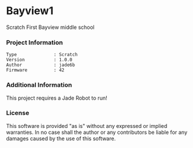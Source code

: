 Bayview1
================

Scratch First Bayview middle school

### Project Information
```
Type              : Scratch
Version           : 1.0.0
Author            : jade6b
Firmware          : 42
```

### Additional Information
This project requires a Jade Robot to run!

### License
This software is provided "as is" without any expressed or implied warranties.  In no case shall the author or any contributors be liable for any damages caused by the use of this software.

